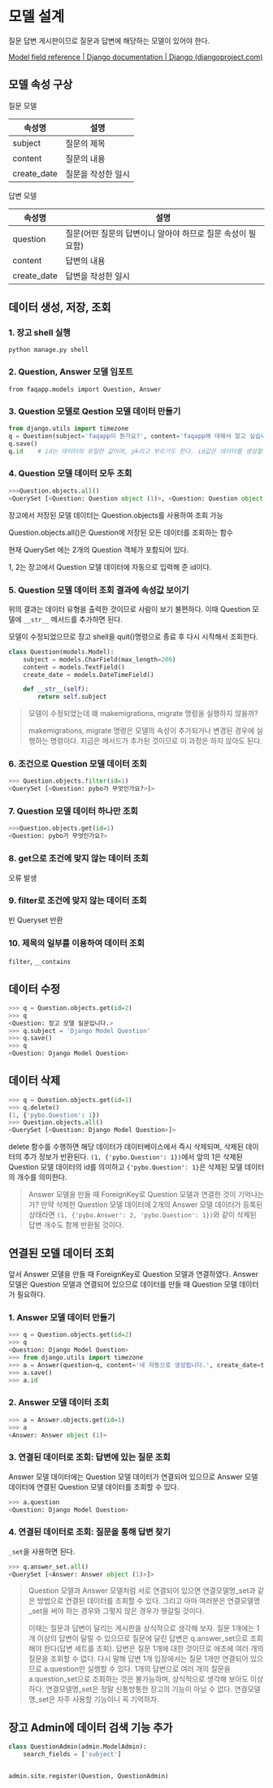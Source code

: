 

# 모델 설계

질문 답변 게시판이므로 질문과 답변에 해당하는 모델이 있어야 한다.

[Model field reference | Django documentation | Django (djangoproject.com)](https://docs.djangoproject.com/en/3.0/ref/models/fields/#field-types)

## 모델 속성 구상

질문 모델

| 속성명      | 설명               |
| ----------- | ------------------ |
| subject     | 질문의 제목        |
| content     | 질문의 내용        |
| create_date | 질문을 작성한 일시 |



답변 모델

| 속성명      | 설명                                                        |
| ----------- | ----------------------------------------------------------- |
| question    | 질문(어떤 질문의 답변이니 알아야 하므로 질문 속성이 필요함) |
| content     | 답변의 내용                                                 |
| create_date | 답변을 작성한 일시                                          |



## 데이터 생성, 저장, 조회

### 1. 장고 shell 실행

`python manage.py shell`

### 2. Question, Answer 모델 임포트

`from faqapp.models import Question, Answer`

### 3. Question 모델로 Qestion 모델 데이터 만들기

```python
from django.utils import timezone
q = Question(subject='faqapp이 뭔가요?', content='faqapp에 대해서 알고 싶습니다.', create_date=timezone.now())
q.save()
q.id	# id는 데이터의 유일한 값이며, pk라고 부르기도 한다. id값은 데이터를 생성할 때마다 1씩 증가한 값으로 자동으로 입력된다.
```

### 4. Question 모델 데이터 모두 조회

```python
>>>Question.objects.all()
<QuerySet [<Question: Question object (1)>, <Question: Question object (2)>]>
```

장고에서 저장된 모델 데이터는 Question.objects를 사용하여 조회 가능

Question.objects.all()은 Question에 저장된 모든 데이터를 조회하는 함수

현재 QuerySet 에는 2개의 Question 객체가 포함되어 있다.

1, 2는 장고에서 Question 모델 데이터에 자동으로 입력해 준 id이다.



### 5. Question 모델 데이터 조회 결과에 속성값 보이기

위의 결과는 데이터 유형을 출력한 것이므로 사람이 보기 불편하다. 이때 Question 모델에 `__str__` 메서드를 추가하면 된다.

모델이 수정되었으므로 장고 shell을 quit()명령으로 종료 후 다시 시작해서 조회한다.

```python
class Question(models.Model):
    subject = models.CharField(max_length=200)
    content = models.TextField()
    create_date = models.DateTimeField()

    def __str__(self):
        return self.subject
```

> 모델이 수정되었는데 왜 makemigrations, migrate 명령을 실행하지 않을까?
>
> makemigrations, migrate 명령은 모델의 속성이 추가되거나 변경된 경우에 실행하는 명령이다. 지금은 메서드가 추가된 것이므로 이 과정은 하지 않아도 된다.



### 6. 조건으로 Question 모델 데이터 조회

```python
>>> Question.objects.filter(id=1)
<QuerySet [<Question: pybo가 무엇인가요?>]>
```

### 7. Question 모델 데이터 하나만 조회

```python
>>>Question.objects.get(id=1)
<Question: pybo가 무엇인가요?>
```

### 8. get으로 조건에 맞지 않는 데이터 조회

오류 발생

### 9. filter로 조건에 맞지 않는 데이터 조회

빈 Queryset 반환

### 10. 제목의 일부를 이용하여 데이터 조회

`filter`, `__contains`



## 데이터 수정

```python
>>> q = Question.objects.get(id=2)
>>> q
<Question: 장고 모델 질문입니다.>
>>> q.subject = 'Django Model Question'
>>> q.save()
>>> q
<Question: Django Model Question>
```



## 데이터 삭제

```python
>>> q = Question.objects.get(id=1)
>>> q.delete()
(1, {'pybo.Question': 1})
>>> Question.objects.all()
<QuerySet [<Question: Django Model Question>]>
```

delete 함수를 수행하면 해당 데이터가 데이터베이스에서 즉시 삭제되며, 삭제된 데이터의 추가 정보가 반환된다. `(1, {'pybo.Question': 1})`에서 앞의 1은 삭제된 Question 모델 데이터의 id를 의미하고 `{'pybo.Question': 1}`은 삭제된 모델 데이터의 개수를 의미한다.

> Answer 모델을 만들 때 ForeignKey로 Question 모델과 연결한 것이 기억나는가? 만약 삭제한 Question 모델 데이터에 2개의 Answer 모델 데이터가 등록된 상태라면 `(1, {'pybo.Answer': 2, 'pybo.Question': 1})`와 같이 삭제된 답변 개수도 함께 반환될 것이다.



## 연결된 모델 데이터 조회

앞서 Answer 모델을 만들 때 ForeignKey로 Question 모델과 연결하였다. Answer 모델은 Question 모델과 연결되어 있으므로 데이터를 만들 때 Question 모델 데이터가 필요하다.



### 1. Answer 모델 데이터 만들기

```python
>>> q = Question.objects.get(id=2)
>>> q
<Question: Django Model Question>
>>> from django.utils import timezone
>>> a = Answer(question=q, content='네 자동으로 생성됩니다.', create_date=timezone.now())
>>> a.save()
>>> a.id
```

### 2. Answer 모델 데이터 조회

```python
>>> a = Answer.objects.get(id=1)
>>> a
<Answer: Answer object (1)>
```

### 3. 연결된 데이터로 조회: 답변에 있는 질문 조회

Answer 모델 데이터에는 Question 모델 데이터가 연결되어 있으므로 Answer 모델 데이터에 연결된 Question 모델 데이터를 조회할 수 있다.

```python
>>> a.question
<Question: Django Model Question>
```

### 4. 연결된 데이터로 조회: 질문을 통해 답변 찾기

`_set`을 사용하면 된다.

```python
>>> q.answer_set.all()
<QuerySet [<Answer: Answer object (1)>]>
```

>Question 모델과 Answer 모델처럼 서로 연결되어 있으면 연결모델명_set과 같은 방법으로 연결된 데이터를 조회할 수 있다. 그리고 아마 여러분은 연결모델명_set을 써야 하는 경우와 그렇지 않은 경우가 헷갈릴 것이다.
>
>이때는 질문과 답변이 달리는 게시판을 상식적으로 생각해 보자. 질문 1개에는 1개 이상의 답변이 달릴 수 있으므로 질문에 달린 답변은 q.answer_set으로 조회해야 한다(답변 세트를 조회). 답변은 질문 1개에 대한 것이므로 애초에 여러 개의 질문을 조회할 수 없다. 다시 말해 답변 1개 입장에서는 질문 1개만 연결되어 있으므로 a.question만 실행할 수 있다. 1개의 답변으로 여러 개의 질문을 a.question_set으로 조회하는 것은 불가능하며, 상식적으로 생각해 보아도 이상하다. 연결모델명_set은 정말 신통방통한 장고의 기능이 아닐 수 없다. 연결모델명_set은 자주 사용할 기능이니 꼭 기억하자.



## 장고 Admin에 데이터 검색 기능 추가

```python
class QuestionAdmin(admin.ModelAdmin):
    search_fields = ['subject']


admin.site.register(Question, QuestionAdmin)
```

